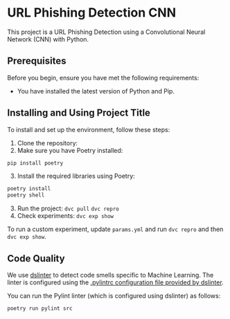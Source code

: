 # URL Phishing Detection CNN

This project is a URL Phishing Detection using a Convolutional Neural Network (CNN) with Python.

## Prerequisites

Before you begin, ensure you have met the following requirements:

* You have installed the latest version of Python and Pip.

## Installing and Using Project Title

To install and set up the environment, follow these steps:

1. Clone the repository:
2. Make sure you have Poetry installed:
```bash
pip install poetry
```
3. Install the required libraries using Poetry:
```bash
poetry install
poetry shell
```
3. Run the project:
```dvc pull```
```dvc repro```
4. Check experiments:
```dvc exp show```

To run a custom experiment, update ```params.yml``` and run ```dvc repro``` and then ```dvc exp show```.


## Code Quality

We use [dslinter](https://github.com/SERG-Delft/dslinter) to detect code smells specific to Machine Learning.
The linter is configured using the [.pylintrc configuration file provided by dslinter](https://github.com/Hynn01/dslinter/blob/main/docs/pylint-configuration-examples/pylintrc-with-only-dslinter-settings/.pylintrc).

You can run the Pylint linter (which is configured using dslinter) as follows:
```bash
poetry run pylint src
```